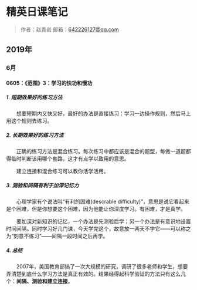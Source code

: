 # 精英日课笔记

>作者：赵青岩
>邮箱：642226127@qq.com

## 2019年

### 6月

#### 0605：《范围》3：学习的快功和慢功

##### 1. 短期效果好的练习方法

&emsp;&emsp;想要短期内又快又好，最好的办法是直接练习：学习一边操作规则，然后马上用这个规则去练习。

##### 2. 长期效果好的练习方法

&emsp;&emsp;正确的练习方法是混合练习。每次练习中都应该是混合的题型，每做一道题都得临时判断该用哪个套路，这才有点学以致用的意思。

&emsp;&emsp;建立连接和混合练习可以教你活学活用。

##### 3. 测验和间隔有利于加深记忆力

&emsp;&emsp;心理学家有个说法叫“有利的困难(descrable difficulty)”，意思是说它看起来是个困难，但是你想要这个困难，因为他能让你深度学习。有困难，才是真学。

&emsp;&emsp;要加深对新知识的记忆，一个办法是先测验后学；另一个办法是有意识地设置时间间隔。同时学习好几门课，今天学完这个，故意放一两天不学它——可以称之为“刻意不练习”——间隔一段时间之后再学。

##### 4. 总结
&emsp;&emsp;2007年，美国教育部搞了一次大规模的研究，调研了很多老师和学生，想要弄清楚到底什么学习方法是真正有效的。结果经得起科学验证的方法只有这么几个：**间隔、测验和建立连接**。